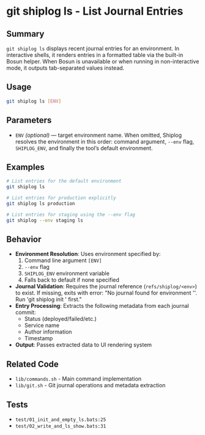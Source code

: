 # git shiplog ls - List Journal Entries

## Summary
`git shiplog ls` displays recent journal entries for an environment. In interactive shells, it renders entries in a formatted table via the built-in Bosun helper. When Bosun is unavailable or when running in non-interactive mode, it outputs tab-separated values instead.

## Usage
```bash
git shiplog ls [ENV]
```

## Parameters
- `ENV` *(optional)* — target environment name. When omitted, Shiplog resolves the environment in this order: command argument, `--env` flag, `SHIPLOG_ENV`, and finally the tool’s default environment.

## Examples
```bash
# List entries for the default environment
git shiplog ls

# List entries for production explicitly
git shiplog ls production

# List entries for staging using the --env flag
git shiplog --env staging ls
```

## Behavior
- **Environment Resolution**: Uses environment specified by:
  1. Command line argument `[ENV]`
  2. `--env` flag
  3. `SHIPLOG_ENV` environment variable
  4. Falls back to default if none specified
- **Journal Validation**: Requires the journal reference (`refs/shiplog/<env>`) to exist. If missing, exits with error: "No journal found for environment '<env>'. Run 'git shiplog init <env>' first."
- **Entry Processing**: Extracts the following metadata from each journal commit:
  - Status (deployed/failed/etc.)
  - Service name
  - Author information
  - Timestamp
- **Output**: Passes extracted data to UI rendering system

## Related Code
- `lib/commands.sh` - Main command implementation
- `lib/git.sh` - Git journal operations and metadata extraction

## Tests
- `test/01_init_and_empty_ls.bats:25`
- `test/02_write_and_ls_show.bats:31`
